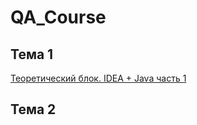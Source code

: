 # QA_Course  
## **Тема 1**  
[Теоретический блок. IDEA + Java часть 1](https://www.google.com)  
## **Тема 2**  
